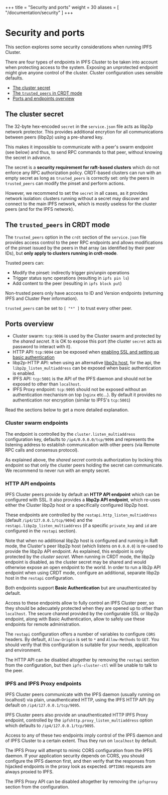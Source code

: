 +++
title = "Security and ports"
weight = 30
aliases = [
    "/documentation/security"
]
+++

# Security and ports

This section explores some security considerations when running IPFS Cluster.

There are four types of endpoints in IPFS Cluster to be taken into account when protecting access to the system. Exposing an unprotected endpoint might give anyone control of the cluster. Cluster configuration uses sensible defaults.

* [The cluster secret](#the-cluster-secret)
* [The `trusted_peers` in CRDT mode](#the-trusted-peers-in-crdt-mode)
* [Ports and endpoints overview](#ports-overview)

## The cluster secret

The 32-byte hex-encoded `secret` in the `service.json` file acts as libp2p network protector. This provides additional encrytion for all communications between peers (libp2p) using a pre-shared key.

This makes it impossible to communicate with a peer's swarm endpoint (see below) and thus, to send RPC commands to that peer, without knowing the secret in advance.

The secret is a **security requirement for raft-based clusters** which do not enforce any RPC authorization policy. CRDT-based clusters can run with an empty secret as long as `trusted_peers` is correctly set: only the peers in `trusted_peers` can modify the pinset and perform actions.

However, we recommend to set the `secret` in all cases, as it provides network isolation: clusters running without a secret may discover and connect to the main IPFS network, which is mostly useless for the cluster peers (and for the IPFS network).

## The `trusted_peers` in CRDT mode

The `trusted_peers` option in the `crdt` section of the `service.json` file provides access control to the peer RPC endpoints and allows modifications of the pinset issued by the peers in that array (as identified by their peer IDs), but **only apply to clusters running in crdt-mode**.

Trusted peers can:

* Modify the pinset: indirectly trigger pin/unpin operations
* Trigger status sync operations (resulting in `ipfs pin ls`)
* Add content to the peer (resulting in `ipfs block put`)

Non-trusted peers only have acccess to ID and Version endpoints (returning IPFS and Cluster Peer information).

<div class="tipbox tip"><code>trusted_peers</code> can be set to <code>[ "*" ]</code> to trust every other peer.</div>

## Ports overview

  * Cluster swarm: `tcp:9096` is used by the Cluster swarm and protected by the *shared secret*. It is OK to expose this port (the cluster `secret` acts as password to interact with it).
  * HTTP API: `tcp:9094` can be exposed when [enabling SSL and setting up basic authentication](/documentation/reference/configuration/#restapi)
  * libp2p-HTTP API: when using an alternative [libp2p host](/documentation/reference/configuration/#restapi), for the api, the `libp2p_listen_multiaddress` can be exposed when basic authentication is enabled.
  * IPFS API: `tcp:5001` is the API of the IPFS daemon and should not be exposed to other than `localhost`.
  * IPFS Proxy endpoint: `tcp:9095` should not be exposed without an authentication mechanism on top (`nginx` etc...). By default it provides no authentication nor encryption (similar to IPFS's `tcp:5001`)

Read the sections below to get a more detailed explanation.

### Cluster swarm endpoints

The endpoint is controlled by the `cluster.listen_multiaddress` configuration key, defaults to `/ip4/0.0.0.0/tcp/9096` and represents the listening address to establish communication with other peers (via Remote RPC calls and consensus protocol).

As explained above, the *shared secret* controls authorization by locking this endpoint so that only the cluster peers holding the secret can communicate. We recommend to never run with an empty secret.

### HTTP API endpoints

IPFS Cluster peers provide by default an **HTTP API endpoint** which can be configured with SSL. It also provides a **libp2p API endpoint**, which re-uses either the Cluster libp2p host or a specifically configured libp2p host.

These endpoints are controlled by the `restapi.http_listen_multiaddress` (default `/ip4/127.0.0.1/tcp/9094`) and the `restapi.libp2p_listen_multiaddress` (if a specific `private_key` and `id` are configured in the `restapi` section).

Note that when no additional libp2p host is configured and running in Raft mode, the Cluster's peer libp2p host (which listens on `0.0.0.0`) is re-used to provide the libp2p API endpoint. As explained, this endpoint is only protected by the *cluster secret*. When running in CRDT mode, the libp2p endpoint is disabled, as the cluster secret may be shared and would otherwise expose an open endpoint to the world. In order to run a lib2p API endpoint when using CRDT mode, configure an additional, separate libp2p host in the `restapi` configuration.

Both endpoints support **Basic Authentication** but are unauthenticated by default.

Access to these endpoints allow to fully control an IPFS Cluster peer, so they should be adecuately protected when they are opened up to other than `localhost`. The secure channel provided by the configurable SSL or libp2p endpoint, along with Basic Authentication, allow to safely use these endpoints for remote administration.

The `restapi` configuration offers a number of variables to configure `CORS` headers. By default, `Allow-Origin` is set to `*` and `Allow-Methods` to `GET`. You should verify that this configuration is suitable for your needs, application and environment.

The HTTP API can be disabled altogether by removing the `restapi` section from the configuration, but then `ipfs-cluster-ctl` will be unable to talk to the peer.

### IPFS and IPFS Proxy endpoints

IPFS Cluster peers communicate with the IPFS daemon (usually running on localhost) via plain, unauthenticated HTTP, using the IPFS HTTP API (by default on `/ip4/127.0.0.1/tcp/9095`.

IPFS Cluster peers also provide an unauthenticated HTTP IPFS Proxy endpoint, controlled by the `ipfshttp.proxy_listen_multiaddress` option which defaults to `/ip4/127.0.0.1/tcp/9095`.

Access to any of these two endpoints imply control of the IPFS daemon and of IPFS Cluster to a certain extent. Thus they run on `localhost` by default.

The IPFS Proxy will attempt to mimic CORS configuration from the IPFS daemon. If your application security depends on CORS, you should configure the IPFS daemon first, and then verify that the responses from hijacked endpoints in the proxy look as expected. `OPTIONS` requests are always proxied to IPFS.

The IPFS Proxy API can be disabled altogether by removing the `ipfsproxy` section from the configuration.
